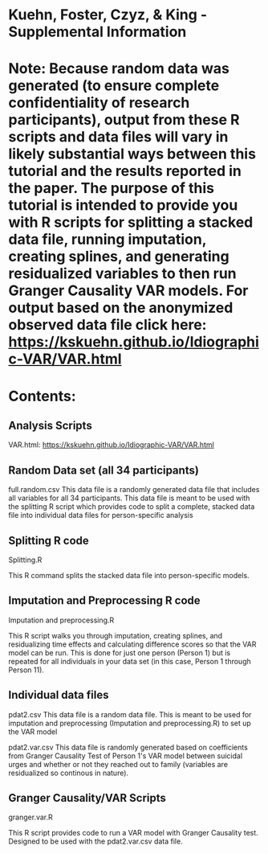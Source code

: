 # Kuehn, Foster, Czyz, & King - Supplemental Information

# Note: Because random data was generated (to ensure complete confidentiality of research participants), output from these R scripts and data files will vary in likely substantial ways between this tutorial and the results reported in the paper. The purpose of this tutorial is intended to provide you with R scripts for splitting a stacked data file, running imputation, creating splines, and generating residualized variables to then run Granger Causality VAR models. For output based on the anonymized observed data file click here: https://kskuehn.github.io/Idiographic-VAR/VAR.html

# Contents:
## Analysis Scripts
VAR.html: https://kskuehn.github.io/Idiographic-VAR/VAR.html 

## Random Data set (all 34 participants)
full.random.csv
This data file is a randomly generated data file that includes all variables for all 34 participants. This data file is meant to be used with the splitting R script which provides code to split a complete, stacked data file into individual data files for person-specific analysis

## Splitting R code
Splitting.R

This R command splits the stacked data file into person-specific models. 

## Imputation and Preprocessing R code
Imputation and preprocessing.R

This R script walks you through imputation, creating splines, and residualizing time effects and calculating difference scores so that the VAR model can be run. This is done for just one person (Person 1) but is repeated for all individuals in your data set (in this case, Person 1 through Person 11). 

## Individual data files
pdat2.csv
This data file is a random data file. This is meant to be used for imputation and preprocessing (Imputation and preprocessing.R) to set up the VAR model

pdat2.var.csv
This data file is randomly generated based on coefficients from Granger Causality Test of Person 1's VAR model between suicidal urges and whether or not they reached out to family (variables are residualized so continous in nature). 

## Granger Causality/VAR Scripts
granger.var.R

This R script provides code to run a VAR model with Granger Causality test. Designed to be used with the pdat2.var.csv data file. 
